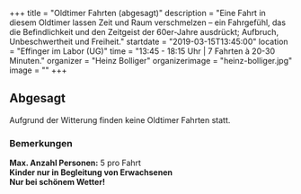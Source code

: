 +++
title = "Oldtimer Fahrten (abgesagt)"
description = "Eine Fahrt in diesem Oldtimer lassen Zeit und Raum verschmelzen – ein Fahrgefühl, das die Befindlichkeit und den Zeitgeist der 60er-Jahre ausdrückt; Aufbruch, Unbeschwertheit und Freiheit."
startdate = "2019-03-15T13:45:00"
location = "Effinger im Labor  (UG)"
time = "13:45 - 18:15 Uhr | 7 Fahrten à 20-30 Minuten."
organizer = "Heinz Bolliger"
organizerimage = "heinz-bolliger.jpg"
image = ""
+++
## Abgesagt
Aufgrund der Witterung finden keine Oldtimer Fahrten statt.

### Bemerkungen
**Max. Anzahl Personen:** 5 pro Fahrt    
**Kinder nur in Begleitung von Erwachsenen**    
**Nur bei schönem Wetter!**    
